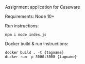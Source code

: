 Assignment application for Caseware

Requirements: Node 10+

Run instructions:

`
npm i
node index.js
`

Docker build & run instructions:

```
docker build . -t {tagname}
docker run -p 3000:3000 {tagname}
```

